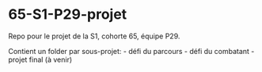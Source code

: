 # 65-S1-P29-projet
Repo pour le projet de la S1, cohorte 65, équipe P29.

Contient un folder par sous-projet:
    - défi du parcours
    - défi du combatant
    - projet final (à venir)
